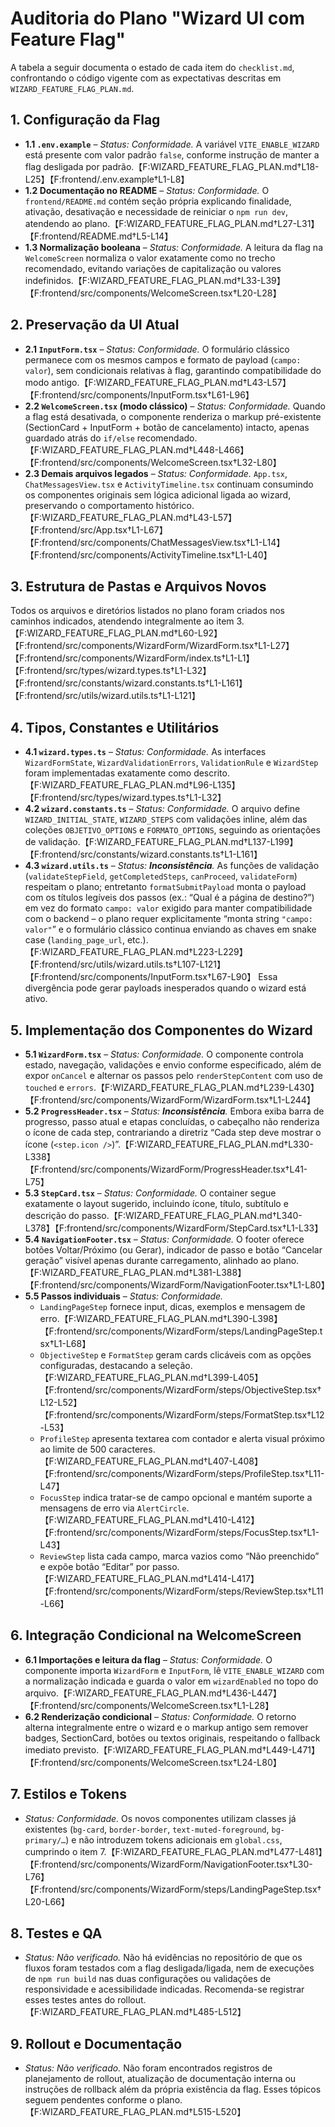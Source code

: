 # Auditoria do Plano "Wizard UI com Feature Flag"

A tabela a seguir documenta o estado de cada item do `checklist.md`, confrontando o código vigente com as expectativas descritas em `WIZARD_FEATURE_FLAG_PLAN.md`.

## 1. Configuração da Flag
- **1.1 `.env.example`** – *Status: Conformidade.* A variável `VITE_ENABLE_WIZARD` está presente com valor padrão `false`, conforme instrução de manter a flag desligada por padrão.【F:WIZARD_FEATURE_FLAG_PLAN.md†L18-L25】【F:frontend/.env.example†L1-L8】
- **1.2 Documentação no README** – *Status: Conformidade.* O `frontend/README.md` contém seção própria explicando finalidade, ativação, desativação e necessidade de reiniciar o `npm run dev`, atendendo ao plano.【F:WIZARD_FEATURE_FLAG_PLAN.md†L27-L31】【F:frontend/README.md†L5-L14】 
- **1.3 Normalização booleana** – *Status: Conformidade.* A leitura da flag na `WelcomeScreen` normaliza o valor exatamente como no trecho recomendado, evitando variações de capitalização ou valores indefinidos.【F:WIZARD_FEATURE_FLAG_PLAN.md†L33-L39】【F:frontend/src/components/WelcomeScreen.tsx†L20-L28】

## 2. Preservação da UI Atual
- **2.1 `InputForm.tsx`** – *Status: Conformidade.* O formulário clássico permanece com os mesmos campos e formato de payload (`campo: valor`), sem condicionais relativas à flag, garantindo compatibilidade do modo antigo.【F:WIZARD_FEATURE_FLAG_PLAN.md†L43-L57】【F:frontend/src/components/InputForm.tsx†L61-L96】
- **2.2 `WelcomeScreen.tsx` (modo clássico)** – *Status: Conformidade.* Quando a flag está desativada, o componente renderiza o markup pré-existente (SectionCard + InputForm + botão de cancelamento) intacto, apenas guardado atrás do `if/else` recomendado.【F:WIZARD_FEATURE_FLAG_PLAN.md†L448-L466】【F:frontend/src/components/WelcomeScreen.tsx†L32-L80】 
- **2.3 Demais arquivos legados** – *Status: Conformidade.* `App.tsx`, `ChatMessagesView.tsx` e `ActivityTimeline.tsx` continuam consumindo os componentes originais sem lógica adicional ligada ao wizard, preservando o comportamento histórico.【F:WIZARD_FEATURE_FLAG_PLAN.md†L43-L57】【F:frontend/src/App.tsx†L1-L67】【F:frontend/src/components/ChatMessagesView.tsx†L1-L14】【F:frontend/src/components/ActivityTimeline.tsx†L1-L40】

## 3. Estrutura de Pastas e Arquivos Novos
Todos os arquivos e diretórios listados no plano foram criados nos caminhos indicados, atendendo integralmente ao item 3.【F:WIZARD_FEATURE_FLAG_PLAN.md†L60-L92】【F:frontend/src/components/WizardForm/WizardForm.tsx†L1-L27】【F:frontend/src/components/WizardForm/index.ts†L1-L1】【F:frontend/src/types/wizard.types.ts†L1-L32】【F:frontend/src/constants/wizard.constants.ts†L1-L161】【F:frontend/src/utils/wizard.utils.ts†L1-L121】

## 4. Tipos, Constantes e Utilitários
- **4.1 `wizard.types.ts`** – *Status: Conformidade.* As interfaces `WizardFormState`, `WizardValidationErrors`, `ValidationRule` e `WizardStep` foram implementadas exatamente como descrito.【F:WIZARD_FEATURE_FLAG_PLAN.md†L96-L135】【F:frontend/src/types/wizard.types.ts†L1-L32】
- **4.2 `wizard.constants.ts`** – *Status: Conformidade.* O arquivo define `WIZARD_INITIAL_STATE`, `WIZARD_STEPS` com validações inline, além das coleções `OBJETIVO_OPTIONS` e `FORMATO_OPTIONS`, seguindo as orientações de validação.【F:WIZARD_FEATURE_FLAG_PLAN.md†L137-L199】【F:frontend/src/constants/wizard.constants.ts†L1-L161】
- **4.3 `wizard.utils.ts`** – *Status: **Inconsistência**.* As funções de validação (`validateStepField`, `getCompletedSteps`, `canProceed`, `validateForm`) respeitam o plano; entretanto `formatSubmitPayload` monta o payload com os títulos legíveis dos passos (ex.: “Qual é a página de destino?”) em vez do formato `campo: valor` exigido para manter compatibilidade com o backend – o plano requer explicitamente “monta string `"campo: valor"`” e o formulário clássico continua enviando as chaves em snake case (`landing_page_url`, etc.).【F:WIZARD_FEATURE_FLAG_PLAN.md†L223-L229】【F:frontend/src/utils/wizard.utils.ts†L107-L121】【F:frontend/src/components/InputForm.tsx†L67-L90】 Essa divergência pode gerar payloads inesperados quando o wizard está ativo.

## 5. Implementação dos Componentes do Wizard
- **5.1 `WizardForm.tsx`** – *Status: Conformidade.* O componente controla estado, navegação, validações e envio conforme especificado, além de expor `onCancel` e alternar os passos pelo `renderStepContent` com uso de `touched` e `errors`.【F:WIZARD_FEATURE_FLAG_PLAN.md†L239-L430】【F:frontend/src/components/WizardForm/WizardForm.tsx†L1-L244】
- **5.2 `ProgressHeader.tsx`** – *Status: **Inconsistência**.* Embora exiba barra de progresso, passo atual e etapas concluídas, o cabeçalho não renderiza o ícone de cada step, contrariando a diretriz “Cada step deve mostrar o ícone (`<step.icon />`)”.【F:WIZARD_FEATURE_FLAG_PLAN.md†L330-L338】【F:frontend/src/components/WizardForm/ProgressHeader.tsx†L41-L75】
- **5.3 `StepCard.tsx`** – *Status: Conformidade.* O container segue exatamente o layout sugerido, incluindo ícone, título, subtítulo e descrição do passo.【F:WIZARD_FEATURE_FLAG_PLAN.md†L340-L378】【F:frontend/src/components/WizardForm/StepCard.tsx†L1-L33】
- **5.4 `NavigationFooter.tsx`** – *Status: Conformidade.* O footer oferece botões Voltar/Próximo (ou Gerar), indicador de passo e botão “Cancelar geração” visível apenas durante carregamento, alinhado ao plano.【F:WIZARD_FEATURE_FLAG_PLAN.md†L381-L388】【F:frontend/src/components/WizardForm/NavigationFooter.tsx†L1-L80】
- **5.5 Passos individuais** – *Status: Conformidade.*
  - `LandingPageStep` fornece input, dicas, exemplos e mensagem de erro.【F:WIZARD_FEATURE_FLAG_PLAN.md†L390-L398】【F:frontend/src/components/WizardForm/steps/LandingPageStep.tsx†L1-L68】
  - `ObjectiveStep` e `FormatStep` geram cards clicáveis com as opções configuradas, destacando a seleção.【F:WIZARD_FEATURE_FLAG_PLAN.md†L399-L405】【F:frontend/src/components/WizardForm/steps/ObjectiveStep.tsx†L12-L52】【F:frontend/src/components/WizardForm/steps/FormatStep.tsx†L12-L53】
  - `ProfileStep` apresenta textarea com contador e alerta visual próximo ao limite de 500 caracteres.【F:WIZARD_FEATURE_FLAG_PLAN.md†L407-L408】【F:frontend/src/components/WizardForm/steps/ProfileStep.tsx†L11-L47】
  - `FocusStep` indica tratar-se de campo opcional e mantém suporte a mensagens de erro via `AlertCircle`.【F:WIZARD_FEATURE_FLAG_PLAN.md†L410-L412】【F:frontend/src/components/WizardForm/steps/FocusStep.tsx†L1-L43】
  - `ReviewStep` lista cada campo, marca vazios como “Não preenchido” e expõe botão “Editar” por passo.【F:WIZARD_FEATURE_FLAG_PLAN.md†L414-L417】【F:frontend/src/components/WizardForm/steps/ReviewStep.tsx†L11-L66】

## 6. Integração Condicional na WelcomeScreen
- **6.1 Importações e leitura da flag** – *Status: Conformidade.* O componente importa `WizardForm` e `InputForm`, lê `VITE_ENABLE_WIZARD` com a normalização indicada e guarda o valor em `wizardEnabled` no topo do arquivo.【F:WIZARD_FEATURE_FLAG_PLAN.md†L436-L447】【F:frontend/src/components/WelcomeScreen.tsx†L1-L28】
- **6.2 Renderização condicional** – *Status: Conformidade.* O retorno alterna integralmente entre o wizard e o markup antigo sem remover badges, SectionCard, botões ou textos originais, respeitando o fallback imediato previsto.【F:WIZARD_FEATURE_FLAG_PLAN.md†L449-L471】【F:frontend/src/components/WelcomeScreen.tsx†L24-L80】

## 7. Estilos e Tokens
- *Status: Conformidade.* Os novos componentes utilizam classes já existentes (`bg-card`, `border-border`, `text-muted-foreground`, `bg-primary/…`) e não introduzem tokens adicionais em `global.css`, cumprindo o item 7.【F:WIZARD_FEATURE_FLAG_PLAN.md†L477-L481】【F:frontend/src/components/WizardForm/NavigationFooter.tsx†L30-L76】【F:frontend/src/components/WizardForm/steps/LandingPageStep.tsx†L20-L66】

## 8. Testes e QA
- *Status: Não verificado.* Não há evidências no repositório de que os fluxos foram testados com a flag desligada/ligada, nem de execuções de `npm run build` nas duas configurações ou validações de responsividade e acessibilidade indicadas. Recomenda-se registrar esses testes antes do rollout.【F:WIZARD_FEATURE_FLAG_PLAN.md†L485-L512】

## 9. Rollout e Documentação
- *Status: Não verificado.* Não foram encontrados registros de planejamento de rollout, atualização de documentação interna ou instruções de rollback além da própria existência da flag. Esses tópicos seguem pendentes conforme o plano.【F:WIZARD_FEATURE_FLAG_PLAN.md†L515-L520】
